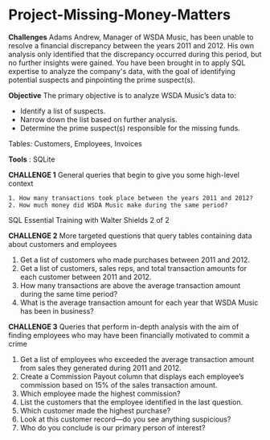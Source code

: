 # Project-Missing-Money-Matters

**Challenges**
Adams Andrew, Manager of WSDA Music, has been unable to resolve a financial discrepancy between the years 2011 and 2012. His own analysis only identified that the discrepancy occurred during this period, but no further insights were gained. You have been brought in to apply SQL expertise to analyze the company's data, with the goal of identifying potential suspects and pinpointing the prime suspect(s).

**Objective**
The primary objective is to analyze WSDA Music’s data to:

- Identify a list of suspects.
- Narrow down the list based on further analysis.
- Determine the prime suspect(s) responsible for the missing funds.

Tables: Customers, Employees, Invoices

**Tools** : 
SQLite

**CHALLENGE 1**
General queries that begin to give you some high-level context
   
    1. How many transactions took place between the years 2011 and 2012?
    2. How much money did WSDA Music make during the same period?
SQL Essential Training with Walter Shields 2 of 2

**CHALLENGE 2**
More targeted questions that query tables containing data about customers and employees
  1. Get a list of customers who made purchases between 2011 and 2012.
  2. Get a list of customers, sales reps, and total transaction amounts for each customer
      between 2011 and 2012.
  3. How many transactions are above the average transaction amount during the same
      time period?
  4. What is the average transaction amount for each year that WSDA Music has been
      in business?
     
**CHALLENGE 3**
Queries that perform in-depth analysis with the aim of finding employees who may have been
financially motivated to commit a crime
  1. Get a list of employees who exceeded the average transaction amount from sales they
    generated during 2011 and 2012.
  2. Create a Commission Payout column that displays each employee’s commission
    based on 15% of the sales transaction amount.
  3. Which employee made the highest commission?
  4. List the customers that the employee identified in the last question.
  5. Which customer made the highest purchase?
  6. Look at this customer record—do you see anything suspicious?
  7. Who do you conclude is our primary person of interest?
     
